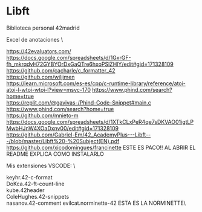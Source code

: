 # Libft
Biblioteca personal 42madrid

Excel de anotaciones \

https://42evaluators.com/ \
https://docs.google.com/spreadsheets/d/1GxrGF-fh_mkrqdvH72GYBYOrDxGaQTre6hxoPSlZHlY/edit#gid=171328109 \
https://github.com/cacharle/c_formatter_42 \
https://github.com/wiljimen \
https://learn.microsoft.com/es-es/cpp/c-runtime-library/reference/atoi-atoi-l-wtoi-wtoi-l?view=msvc-170
https://www.phind.com/search?home=true \
https://replit.com/@gavivas-/Phind-Code-Snippet#main.c \
https://www.phind.com/search?home=true \
https://github.com/mnieto-m \
https://docs.google.com/spreadsheets/d/1XTkCLxPeR4qe7sDKVAO01igtLPMwbHJnW4XOaDxnv00/edit#gid=171328109 \
https://github.com/Gabriel-Em/42_AcademyPlus---Libft---/blob/master/Libft%20-%20Subject(EN).pdf \
https://github.com/xicodomingues/francinette ESTE ES PACO!! AL ABRIR EL README EXPLICA COMO INSTALARLO 

Mis extensiones VSCODE: \

keyhr.42-c-format \
DoKca.42-ft-count-line \
kube.42header \
ColeHughes.42-snippets \
nasanov.42-comment
evilcat.norminette-42 ESTA ES LA NORMINETTE\
